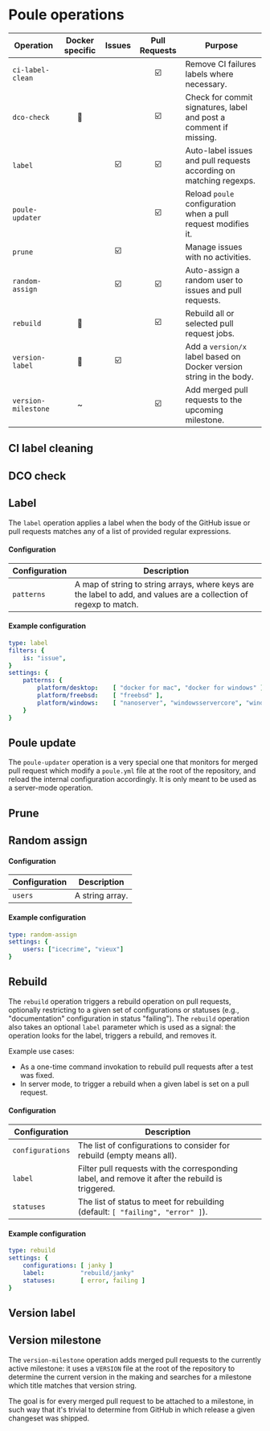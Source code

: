Poule operations
================

| Operation           | Docker specific | Issues                  | Pull Requests           | Purpose                                                             |
|---------------------|:---------------:|:-----------------------:|:-----------------------:|---------------------------------------------------------------------|
| `ci-label-clean`    |                 |                         | :ballot_box_with_check: | Remove CI failures labels where necessary.                          |
| `dco-check`         | :whale:         |                         | :ballot_box_with_check: | Check for commit signatures, label and post a comment if missing.   |
| `label`             |                 | :ballot_box_with_check: | :ballot_box_with_check: | Auto-label issues and pull requests according on matching regexps.  |
| `poule-updater`     |                 |                         | :ballot_box_with_check: | Reload `poule` configuration when a pull request modifies it.       |
| `prune  `           |                 | :ballot_box_with_check: |                         | Manage issues with no activities.                                   |
| `random-assign`     |                 | :ballot_box_with_check: | :ballot_box_with_check: | Auto-assign a random user to issues and pull requests.              |
| `rebuild`           | :whale:         |                         | :ballot_box_with_check: | Rebuild all or selected pull request jobs.                          |
| `version-label`     | :whale:         | :ballot_box_with_check: |                         | Add a `version/x` label based on Docker version string in the body. |
| `version-milestone` | ~               |                         | :ballot_box_with_check: | Add merged pull requests to the upcoming milestone.                 |

## CI label cleaning

## DCO check

## Label

The `label` operation applies a label when the body of the GitHub issue or pull requests matches any
of a list of provided regular expressions.

#### Configuration

| Configuration     | Description                                                                                                        |
|-------------------|--------------------------------------------------------------------------------------------------------------------|
| `patterns`        | A map of string to string arrays, where keys are the label to add, and values are a collection of regexp to match. |

#### Example configuration

```yaml
type: label
filters: {
    is: "issue",
}
settings: {
    patterns: {
        platform/desktop:    [ "docker for mac", "docker for windows" ],
        platform/freebsd:    [ "freebsd" ],
        platform/windows:    [ "nanoserver", "windowsservercore", "windows server" ],
    }
}
```

## Poule update

The `poule-updater` operation is a very special one that monitors for merged pull request which
modify a `poule.yml` file at the root of the repository, and reload the internal configuration
accordingly. It is only meant to be used as a server-mode operation.

## Prune

## Random assign

#### Configuration

| Configuration  | Description      |
|----------------|------------------|
| `users`        | A string array.  |

#### Example configuration

```yaml
type: random-assign
settings: {
    users: ["icecrime", "vieux"]
}
```

## Rebuild

The `rebuild` operation triggers a rebuild operation on pull requests, optionally restricting to a
given set of configurations or statuses (e.g., "documentation" configuration in status "failing").
The `rebuild` operation also takes an optional `label` parameter which is used as a signal: the
operation looks for the label, triggers a rebuild, and removes it.

Example use cases:
- As a one-time command invokation to rebuild pull requests after a test was fixed.
- In server mode, to trigger a rebuild when a given label is set on a pull request.

#### Configuration

| Configuration     | Description                                                                                                        |
|-------------------|--------------------------------------------------------------------------------------------------------------------|
| `configurations`  | The list of configurations to consider for rebuild (empty means all).                                              |
| `label`           | Filter pull requests with the corresponding label, and remove it after the rebuild is triggered.                   |
| `statuses`        | The list of status to meet for rebuilding (default: `[ "failing", "error" ]`).                                     |

#### Example configuration

```yaml
type: rebuild
settings: {
    configurations: [ janky ]
    label:          "rebuild/janky"
    statuses:       [ error, failing ]
}
```

## Version label

## Version milestone

The `version-milestone` operation adds merged pull requests to the currently active milestone: it uses
a `VERSION` file at the root of the repository to determine the current version in the making and
searches for a milestone which title matches that version string.

The goal is for every merged pull request to be attached to a milestone, in such way that it's
trivial to determine from GitHub in which release a given changeset was shipped.

